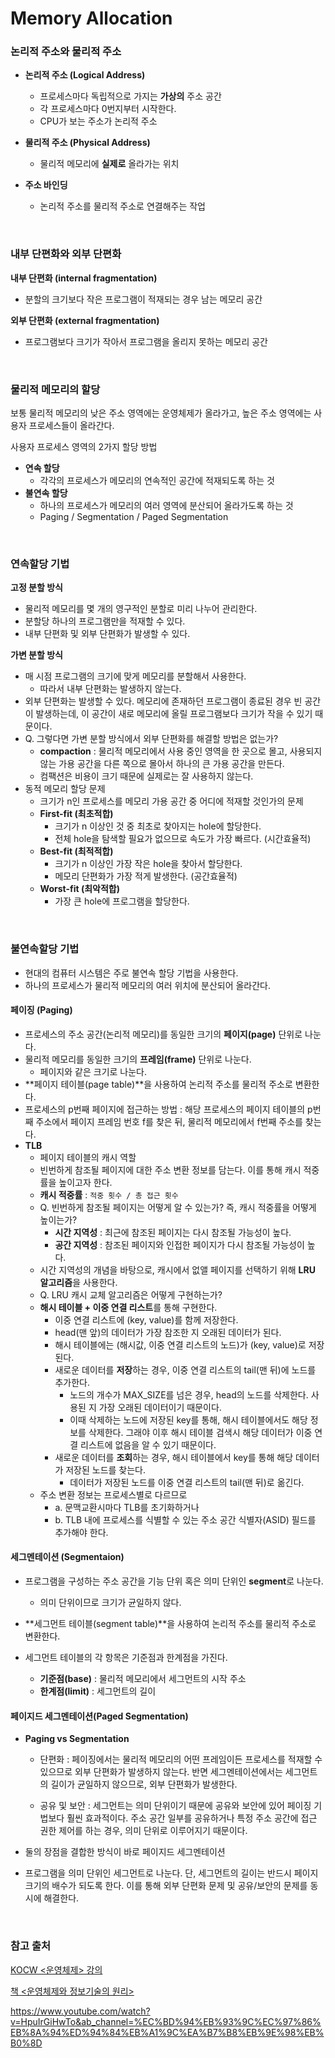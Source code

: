 # Memory Allocation

### 논리적 주소와 물리적 주소

- **논리적 주소 (Logical Address)**
  - 프로세스마다 독립적으로 가지는 **가상의** 주소 공간
  - 각 프로세스마다 0번지부터 시작한다.
  - CPU가 보는 주소가 논리적 주소
- **물리적 주소 (Physical Address)**
  - 물리적 메모리에 **실제로** 올라가는 위치

- **주소 바인딩**
  - 논리적 주소를 물리적 주소로 연결해주는 작업

<br>

### 내부 단편화와 외부 단편화

**내부 단편화 (internal fragmentation)**

- 분할의 크기보다 작은 프로그램이 적재되는 경우 남는 메모리 공간

**외부 단편화 (external fragmentation)**

- 프로그램보다 크기가 작아서 프로그램을 올리지 못하는 메모리 공간

<br>

### 물리적 메모리의 할당

보통 물리적 메모리의 낮은 주소 영역에는 운영체제가 올라가고, 높은 주소 영역에는 사용자 프로세스들이 올라간다.

사용자 프로세스 영역의 2가지 할당 방법

- **연속 할당**
  - 각각의 프로세스가 메모리의 연속적인 공간에 적재되도록 하는 것
- **불연속 할당**
  - 하나의 프로세스가 메모리의 여러 영역에 분산되어 올라가도록 하는 것
  - Paging / Segmentation / Paged Segmentation

<br>

### 연속할당 기법

**고정 분할 방식**

- 물리적 메모리를 몇 개의 영구적인 분할로 미리 나누어 관리한다.
- 분할당 하나의 프로그램만을 적재할 수 있다.
- 내부 단편화 및 외부 단편화가 발생할 수 있다.

**가변 분할 방식**

- 매 시점 프로그램의 크기에 맞게 메모리를 분할해서 사용한다.
  - 따라서 내부 단편화는 발생하지 않는다.
- 외부 단편화는 발생할 수 있다. 메모리에 존재하던 프로그램이 종료된 경우 빈 공간이 발생하는데, 이 공간이 새로 메모리에 올릴 프로그램보다 크기가 작을 수 있기 때문이다.
- Q. 그렇다면 가변 분할 방식에서 외부 단편화를 해결할 방법은 없는가?
  - **compaction** : 물리적 메모리에서 사용 중인 영역을 한 곳으로 몰고, 사용되지 않는 가용 공간을 다른 쪽으로 몰아서 하나의 큰 가용 공간을 만든다.
  - 컴팩션은 비용이 크기 때문에 실제로는 잘 사용하지 않는다.
- 동적 메모리 할당 문제
  - 크기가 n인 프로세스를 메모리 가용 공간 중 어디에 적재할 것인가의 문제
  - **First-fit (최초적합)**
    - 크기가 n 이상인 것 중 최초로 찾아지는 hole에 할당한다.
    - 전체 hole을 탐색할 필요가 없으므로 속도가 가장 빠르다. (시간효율적)
  - **Best-fit (최적적합)**
    - 크기가 n 이상인 가장 작은 hole을 찾아서 할당한다.
    - 메모리 단편화가 가장 적게 발생한다. (공간효율적)
  - **Worst-fit (최악적합)**
    - 가장 큰 hole에 프로그램을 할당한다.

<br>

### 불연속할당 기법

- 현대의 컴퓨터 시스템은 주로 불연속 할당 기법을 사용한다.
- 하나의 프로세스가 물리적 메모리의 여러 위치에 분산되어 올라간다.



#### 페이징 (Paging)

- 프로세스의 주소 공간(논리적 메모리)를 동일한 크기의 **페이지(page)** 단위로 나눈다.
- 물리적 메모리를 동일한 크기의 **프레임(frame)** 단위로 나눈다.
  - 페이지와 같은 크기로 나눈다.
- **페이지 테이블(page table)**을 사용하여 논리적 주소를 물리적 주소로 변환한다.
- 프로세스의 p번째 페이지에 접근하는 방법 : 해당 프로세스의 페이지 테이블의 p번째 주소에서 페이지 프레임 번호 f를 찾은 뒤, 물리적 메모리에서 f번째 주소를 찾는다.
- **TLB**
  - 페이지 테이블의 캐시 역할
  - 빈번하게 참조될 페이지에 대한 주소 변환 정보를 담는다. 이를 통해 캐시 적중률을 높이고자 한다.
  - **캐시 적중률** : `적중 횟수 / 총 접근 횟수`
  - Q. 빈번하게 참조될 페이지는 어떻게 알 수 있는가? 즉, 캐시 적중률을 어떻게 높이는가?
    - **시간 지역성** : 최근에 참조된 페이지는 다시 참조될 가능성이 높다.
    - **공간 지역성** : 참조된 페이지와 인접한 페이지가 다시 참조될 가능성이 높다.
  - 시간 지역성의 개념을 바탕으로, 캐시에서 없앨 페이지를 선택하기 위해 **LRU 알고리즘**을 사용한다.
  - Q. LRU 캐시 교체 알고리즘은 어떻게 구현하는가?
  - **해시 테이블 + 이중 연결 리스트**를 통해 구현한다.
    - 이중 연결 리스트에 (key, value)를 함께 저장한다.
    - head(맨 앞)의 데이터가 가장 참조한 지 오래된 데이터가 된다.
    - 해시 테이블에는 (해시값, 이중 연결 리스트의 노드)가 (key, value)로 저장된다.
    - 새로운 데이터를 **저장**하는 경우, 이중 연결 리스트의 tail(맨 뒤)에 노드를 추가한다.
      - 노드의 개수가 MAX_SIZE를 넘은 경우, head의 노드를 삭제한다. 사용된 지 가장 오래된 데이터이기 때문이다. 
      - 이때 삭제하는 노드에 저장된 key를 통해, 해시 테이블에서도 해당 정보를 삭제한다. 그래야 이후 해시 테이블 검색시 해당 데이터가 이중 연결 리스트에 없음을 알 수 있기 때문이다.
    - 새로운 데이터를 **조회**하는 경우, 해시 테이블에서 key를 통해 해당 데이터가 저장된 노드를 찾는다.
      - 데이터가 저장된 노드를 이중 연결 리스트의 tail(맨 뒤)로 옮긴다.
  - 주소 변환 정보는 프로세스별로 다르므로
    - a. 문맥교환시마다 TLB를 초기화하거나
    - b. TLB 내에 프로세스를 식별할 수 있는 주소 공간 식별자(ASID) 필드를 추가해야 한다.



#### 세그멘테이션 (Segmentaion)

- 프로그램을 구성하는 주소 공간을 기능 단위 혹은 의미 단위인 **segment**로 나눈다.
  - 의미 단위이므로 크기가 균일하지 않다.
- **세그먼트 테이블(segment table)**을 사용하여 논리적 주소를 물리적 주소로 변환한다.

- 세그먼트 테이블의 각 항목은 기준점과 한계점을 가진다.
  - **기준점(base)** : 물리적 메모리에서 세그먼트의 시작 주소
  - **한계점(limit)** : 세그먼트의 길이



#### 페이지드 세그멘테이션(Paged Segmentation)

- **Paging vs Segmentation**

  - 단편화 : 페이징에서는 물리적 메모리의 어떤 프레임이든 프로세스를 적재할 수 있으므로 외부 단편화가 발생하지 않는다. 반면 세그멘테이션에서는 세그먼트의 길이가 균일하지 않으므로, 외부 단편화가 발생한다.

  - 공유 및 보안 : 세그먼트는 의미 단위이기 때문에 공유와 보안에 있어 페이징 기법보다 훨씬 효과적이다. 주소 공간 일부를 공유하거나 특정 주소 공간에 접근 권한 제어를 하는 경우, 의미 단위로 이루어지기 때문이다.

- 둘의 장점을 결합한 방식이 바로 페이지드 세그멘테이션
- 프로그램을 의미 단위인 세그먼트로 나눈다. 단, 세그먼트의 길이는 반드시 페이지 크기의 배수가 되도록 한다. 이를 통해 외부 단편화 문제 및 공유/보안의 문제를 동시에 해결한다.

<br>

### 참고 출처

[KOCW <운영체제> 강의](http://www.kocw.net/home/cview.do?cid=3646706b4347ef09)

[책 <운영체제와 정보기술의 원리>](http://www.kyobobook.co.kr/product/detailViewKor.laf?ejkGb=KOR&mallGb=KOR&barcode=9791158903589)

https://www.youtube.com/watch?v=HpuIrGiHwTo&ab_channel=%EC%BD%94%EB%93%9C%EC%97%86%EB%8A%94%ED%94%84%EB%A1%9C%EA%B7%B8%EB%9E%98%EB%B0%8D